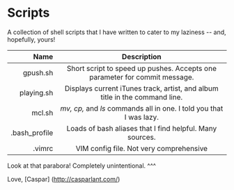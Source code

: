 Scripts
=======

A collection of shell scripts that I have written to cater to my laziness -- and, hopefully, yours!

| Name | Description |
| ----: | :-----------: |
|  gpush.sh | Short script to speed up pushes. Accepts one parameter for commit message. |
|  playing.sh | Displays current iTunes track, artist, and album title in the command line. |
|  mcl.sh | _mv, cp,_ and _ls_  commands all in one. I told you that I was lazy.|
|.bash_profile | Loads of bash aliases that I find helpful. Many sources.  |
|.vimrc | VIM config file. Not very comprehensive |

Look at that parabora! Completely unintentional. ^^^

Love, 
      [Caspar] (http://casparlant.com/)
